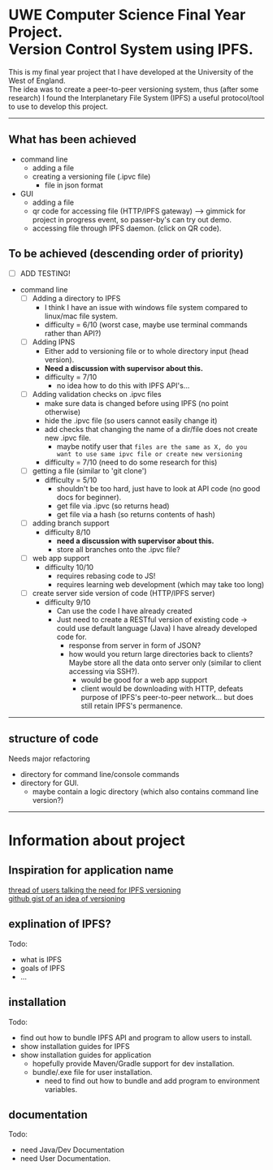 # UWE Computer Science Final Year Project.<br/>Version Control System using IPFS.

This is my final year project that I have developed at the University of the West of England.
<br/>The idea was to create a peer-to-peer versioning system, thus (after some research) I found the Interplanetary File System (IPFS) a useful protocol/tool to use to develop this project.

----------

## What has been achieved
- command line
  - adding a file
  - creating a versioning file (.ipvc file)
    - file in json format
- GUI
  - adding a file
  - qr code for accessing file (HTTP/IPFS gateway) --> gimmick for project in progress event, so passer-by's can try out demo.
  - accessing file through IPFS daemon. (click on QR code).

## To be achieved (descending order of priority)
- [ ] ADD TESTING!

- command line
  - [ ] Adding a directory to IPFS
    - I think I have an issue with windows file system compared to linux/mac file system.
    - difficulty = 6/10 (worst case, maybe use terminal commands rather than API?)
  - [ ] Adding IPNS
    - Either add to versioning file or to whole directory input (head version).
    - **Need a discussion with supervisor about this.**
    - difficulty = 7/10
      - no idea how to do this with IPFS API's...
  - [ ] Adding validation checks on .ipvc files
    - make sure data is changed before using IPFS (no point otherwise)
    - hide the .ipvc file (so users cannot easily change it)
    - add checks that changing the name of a dir/file does not create new .ipvc file.
      - maybe notify user that `files are the same as X, do you want to use same ipvc file or create new versioning`
    - difficulty = 7/10 (need to do some research for this)
  - [ ] getting a file (similar to 'git clone')
    - difficulty = 5/10
      - shouldn't be too hard, just have to look at API code (no good docs for beginner).
      - get file via .ipvc (so returns head)
      - get file via a hash (so returns contents of hash)
  - [ ] adding branch support
    - difficulty 8/10
      - **need a discussion with supervisor about this.**
      - store all branches onto the .ipvc file?
  - [ ] web app support
    - difficulty 10/10
      - requires rebasing code to JS!
      - requires learning web development (which may take too long)
  - [ ] create server side version of code (HTTP/IPFS server)
    - difficulty 9/10
      - Can use the code I have already created
      - Just need to create a RESTful version of existing code -> could use default language (Java) I have already developed code for.
        - response from server in form of JSON?
        - how would you return large directories back to clients? Maybe store all the data onto server only (similar to client accessing via SSH?).
          - would be good for a web app support
          - client would be downloading with HTTP, defeats purpose of IPFS's peer-to-peer network... but does still retain IPFS's permanence.

----------

## structure of code
Needs major refactoring
- directory for command line/console commands
- directory for GUI.
  - maybe contain a logic directory (which also contains command line version?)


----------

# Information about project

## Inspiration for application name
[thread of users talking the need for IPFS versioning](https://discuss.ipfs.io/t/history-versioning-of-documents-ipfs-ipns/564/6)
<br/>[github gist of an idea of versioning](https://gist.github.com/flyingzumwalt/a6821e843366d606aeb1ba53525b8669)


## explination of IPFS?
Todo:
- what is IPFS
- goals of IPFS
- ...

## installation
Todo:
- find out how to bundle IPFS API and program to allow users to install.
- show installation guides for IPFS
- show installation guides for application
  - hopefully provide Maven/Gradle support for dev installation.
  - bundle/.exe file for user installation.
    - need to find out how to bundle and add program to environment variables.

## documentation
Todo:
- need Java/Dev Documentation
- need User Documentation.
